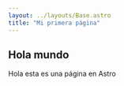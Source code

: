 ```yaml
---
layout: ../layouts/Base.astro
title: "Mi primera página"
---
```


## Hola mundo

Hola esta es una página en Astro
